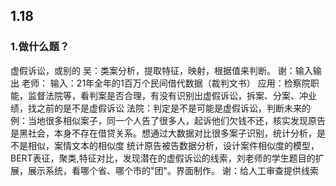 ## 1.18
### 1.做什么题？
虚假诉讼，或别的
吴：类案分析，提取特征，映射，根据值来判断。
谢：输入输出
老师：
输入：21年全年的1百万个民间借代数据（裁判文书）
应用：检察院职能，监督法院等，看判案是否合理，有没有识别出虚假诉讼，拆案、分案、冲业绩，找之前的是不是虚假诉讼
法院：判定是不是可能是虚假诉讼，判断未来的
例：当地很多相似案子，同一个人告了很多人，起诉他们欠钱不还，核实发现原告是黑社会，本身不存在借贷关系。想通过大数据对比很多案子识别，统计分析，是不是相似，案情文本的相似度
统计原告被告数据分析，设计案件相似度的模型，BERT表征，聚类,特征对比，发现潜在的虚假诉讼的线索，刘老师的学生题目的扩展，展示系统，看哪个省、哪个市的"团"。界面制作。
谢：给人工审查提供线索

